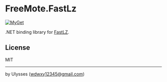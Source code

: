 # FreeMote.FastLz
[![MyGet](https://buildstats.info/myget/monarchsolutions/FreeMote.FastLz)](https://www.myget.org/feed/monarchsolutions/package/nuget/FreeMote.FastLz)

.NET binding library for [FastLZ](https://github.com/ariya/FastLZ).

## License
MIT

---

by Ulysses (wdwxy12345@gmail.com)
